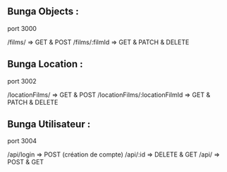 ## Bunga Objects :

port 3000

/films/
=> GET & POST
/films/:filmId
=> GET & PATCH & DELETE

## Bunga Location : 

port 3002

/locationFilms/
=> GET & POST
/locationFilms/:locationFilmId
=> GET & PATCH & DELETE

## Bunga Utilisateur :

port 3004

/api/login
=> POST (création de compte)
/api/:id
=> DELETE & GET
/api/
=> POST & GET